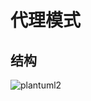 # 代理模式

## 结构

![plantuml2](http://www.plantuml.com/plantuml/proxy?cache=no&src=https://raw.githubusercontent.com/vulcan-0/design-pattern/master/src/main/java/org/vulcan/light/designpattern/structural/proxy/plantuml2.puml)